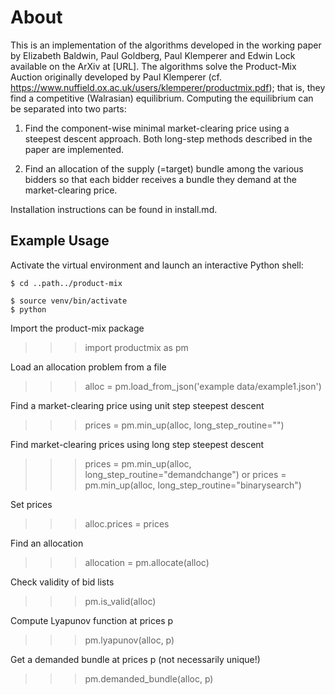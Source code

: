 # About

This is an implementation of the algorithms developed in the working paper by Elizabeth Baldwin, Paul Goldberg,
Paul Klemperer and Edwin Lock available on the ArXiv at [URL]. The algorithms solve the Product-Mix Auction originally developed by Paul Klemperer (cf. https://www.nuffield.ox.ac.uk/users/klemperer/productmix.pdf); that is, they find a competitive (Walrasian) equilibrium. Computing the equilibrium can be separated into two parts:

1) Find the component-wise minimal market-clearing price using a steepest
descent approach. Both long-step methods described in the paper are
implemented.

2) Find an allocation of the supply (=target) bundle among the various bidders
so that each bidder receives a bundle they demand at the market-clearing price.

Installation instructions can be found in install.md.

## Example Usage

Activate the virtual environment and launch an interactive Python shell:

```console
$ cd ..path../product-mix
```
```console
$ source venv/bin/activate
$ python
```

Import the product-mix package
>>> import productmix as pm

Load an allocation problem from a file
>>> alloc = pm.load_from_json('example data/example1.json')

Find a market-clearing price using unit step steepest descent
>>> prices = pm.min_up(alloc, long_step_routine="")

Find market-clearing prices using long step steepest descent
>>> prices = pm.min_up(alloc, long_step_routine="demandchange")
or
>>> prices = pm.min_up(alloc, long_step_routine="binarysearch")

Set prices
>>> alloc.prices = prices

Find an allocation
>>> allocation = pm.allocate(alloc)

Check validity of bid lists
>>> pm.is_valid(alloc)

Compute Lyapunov function at prices p
>>> pm.lyapunov(alloc, p)

Get a demanded bundle at prices p (not necessarily unique!)
>>> pm.demanded_bundle(alloc, p)